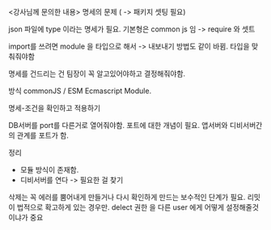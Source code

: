 <강사님께 문의한 내용>
명세의 문제 ( -> 패키지 셋팅 필요)

json 파일에 type 이라는 명세가 필요.
기본형은 common js 임 -> require 와 셋트

import를 쓰려면 module 을 타입으로 해서 -> 내보내기 방법도 같이 바뀜.
타입을 맞춰줘야함

명세를 건드리는 건 팀장이 꼭 알고있어야하고 결정해줘야함.

방식
commonJS / ESM Ecmascript Module. 

명세-조건을 확인하고 적용하기



DB서버를 port를 다른거로 열어줘야함.
포트에 대한 개념이 필요.
앱서버와 디비서버간의 관계를 포트가 함.


정리
-  모듈 방식이 존재함.
-  디비서버를 연다 -> 필요한 걸 찾기


삭제는 꼭 에러를 뿜어내게 만들거나 다시 확인하게 만드는 보수적인 단계가 필요.
리밋이 법적으로 확고하게 있는 경우만.
delect 권한 을 다른 user 에게 어떻게 설정해줄것이냐가 중요

